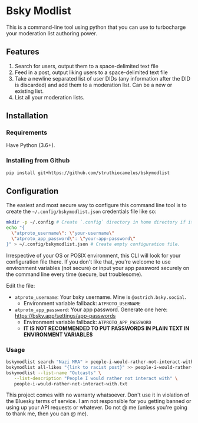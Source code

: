 # Bsky Modlist

This is a command-line tool using python that you can use to turbocharge your
moderation list authoring power.

## Features

1. Search for users, output them to a space-delimited text file
2. Feed in a post, output liking users to a space-delimited text file
3. Take a newline separated list of user DIDs (any information after 
   the DID is discarded) and add them to a moderation list. Can be a new
   or existing list.
4. List all your moderation lists.

## Installation

### Requirements

Have Python (3.6+). 

### Installing from Github

```bash
pip install git+https://github.com/struthiocamelus/bskymodlist
```

## Configuration

The easiest and most secure way to configure this command line tool is to
create the `~/.config/bskymodlist.json` credentials file like so:

```bash
mkdir -p ~/.config # Create `.config` directory in home directory if it doesn't exist
echo "{
  \"atproto_username\": \"your-username\"
  \"atproto_app_password\": \"your-app-password\"
}" > ~/.config/bskymodlist.json # Create empty configuration file.
```

Irrespective of your OS or POSIX environment, this CLI will look for your
configuration file there. If you don't like that, you're welcome to use
environment variables (not secure) or input your app password securely
on the command line every time (secure, but troublesome).

Edit the file:
 - `atproto_username`: Your bsky username. Mine is `@ostrich.bsky.social`.
   - Environment variable fallback: `ATPROTO_USERNAME` 
 - `atproto_app_password`: Your app password. Generate one here: https://bsky.app/settings/app-passwords
   - Environment variable fallback: `ATPROTO_APP_PASSWORD`
   - **IT IS NOT RECOMMENDED TO PUT PASSWORDS IN PLAIN TEXT IN ENVIRONMENT VARIABLES**

### Usage

```bash
bskymodlist search "Nazi MRA" > people-i-would-rather-not-interact-with.txt
bskymodlist all-likes "{link to racist post}" >> people-i-would-rather-not-interact-with.txt
bskymodlist --list-name "Outcasts" \
   --list-description "People I would rather not interact with" \
   people-i-would-rather-not-interact-with.txt
```

This project comes with no warranty whatsoever. Don't use it in violation of the Bluesky terms
of service. I am not responsible for you getting banned or using up your API requests or
whatever. Do not @ me (unless you're going to thank me, then you can @ me).
